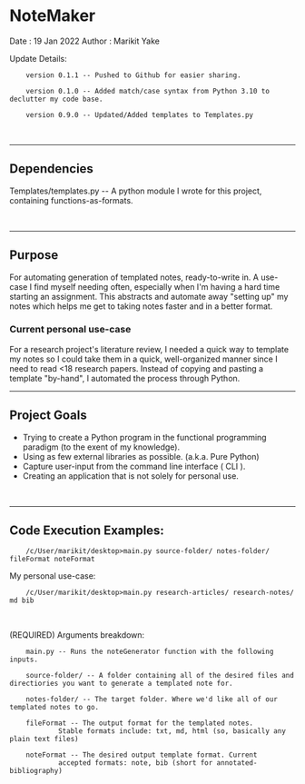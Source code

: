 # NoteMaker

Date : 19 Jan 2022
Author : Marikit Yake


Update Details:


        version 0.1.1 -- Pushed to Github for easier sharing.

        version 0.1.0 -- Added match/case syntax from Python 3.10 to declutter my code base.

        version 0.9.0 -- Updated/Added templates to Templates.py 
<br>
<hr>

## Dependencies
Templates/templates.py -- A python module I wrote for this project, containing functions-as-formats.

<br>
<hr>

## Purpose
For automating generation of templated notes, ready-to-write in. A use-case I find myself needing often, especially when I'm having a hard time starting an assignment. This abstracts and automate away "setting up" my notes which helps me get to taking notes faster and in a better format.
<br>

### Current personal use-case
For a research project's literature review, I needed a quick way to template my notes so I could take them in a quick, well-organized manner since I need to read <18 research papers. Instead of copying and pasting a template "by-hand", I automated the process through Python.
<br>
<hr>

## Project Goals
- Trying to create a Python program in the functional programming paradigm (to the exent of my knowledge).
- Using as few external libraries as possible. (a.k.a. Pure Python)
- Capture user-input from the command line interface ( CLI ).
- Creating an application that is not solely for personal use.
<br>
<hr>


## Code Execution Examples:

        /c/User/marikit/desktop>main.py source-folder/ notes-folder/ fileFormat noteFormat

My personal use-case:

        /c/User/marikit/desktop>main.py research-articles/ research-notes/ md bib

<br>


(REQUIRED) Arguments breakdown:

        main.py -- Runs the noteGenerator function with the following inputs.

        source-folder/ -- A folder containing all of the desired files and directiories you want to generate a templated note for.

        notes-folder/ -- The target folder. Where we'd like all of our templated notes to go.

        fileFormat -- The output format for the templated notes. 
                Stable formats include: txt, md, html (so, basically any plain text files)

        noteFormat -- The desired output template format. Current 
                accepted formats: note, bib (short for annotated-bibliography)

